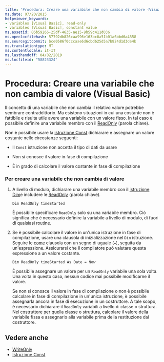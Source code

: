```yaml
---
title: 'Procedura: Creare una variabile che non cambia di valore (Visual Basic)'
ms.date: 07/20/2015
helpviewer_keywords:
- variables [Visual Basic], read-only
- variables [Visual Basic], constant value
ms.assetid: 86b59266-25df-4635-ae15-9b59c411d036
ms.openlocfilehash: 57792db826caa996e163bc0a51b01a6bbd6a4858
ms.sourcegitcommit: bce0586f0cccaae6d6cbd625d5a7b824d1d3de4b
ms.translationtype: MT
ms.contentlocale: it-IT
ms.lasthandoff: 04/02/2019
ms.locfileid: "58823324"
---
```

# <a name="how-to-create-a-variable-that-does-not-change-in-value-visual-basic"></a>Procedura: Creare una variabile che non cambia di valore (Visual Basic)
Il concetto di una variabile che non cambia il relativo valore potrebbe sembrare contraddittorio. Ma esistono situazioni in cui una costante non è fattibile e risulta utile avere una variabile con un valore fisso. In tal caso è possibile definire una variabile membro con il [ReadOnly](../../../../visual-basic/language-reference/modifiers/readonly.md) (parola chiave).  
  
 Non è possibile usare la [istruzione Const](../../../../visual-basic/language-reference/statements/const-statement.md) dichiarare e assegnare un valore costante nelle circostanze seguenti:  
  
-   Il `Const` istruzione non accetta il tipo di dati da usare  
  
-   Non si conosce il valore in fase di compilazione  
  
-   È in grado di calcolare il valore costante in fase di compilazione  
  
### <a name="to-create-a-variable-that-does-not-change-in-value"></a>Per creare una variabile che non cambia di valore  
  
1.  A livello di modulo, dichiarare una variabile membro con il [istruzione Dim](../../../../visual-basic/language-reference/statements/dim-statement.md)e includere le [ReadOnly](../../../../visual-basic/language-reference/modifiers/readonly.md) (parola chiave).  
  
    ```  
    Dim ReadOnly timeStarted  
    ```  
  
     È possibile specificare `ReadOnly` solo su una variabile membro. Ciò significa che è necessario definire la variabile a livello di modulo, di fuori di qualsiasi routine.  
  
2.  Se è possibile calcolare il valore in un'unica istruzione in fase di compilazione, usare una clausola di inizializzazione nel `Dim` istruzione. Seguire le [come](../../../../visual-basic/language-reference/statements/as-clause.md) clausola con un segno di uguale (`=`), seguita da un'espressione. Assicurarsi che il compilatore può valutare questa espressione a un valore costante.  
  
    ```  
    Dim ReadOnly timeStarted As Date = Now  
    ```  
  
     È possibile assegnare un valore per un `ReadOnly` variabile una sola volta. Una volta in questo caso, nessun codice mai possibile modificarne il valore.  
  
     Se non si conosce il valore in fase di compilazione o non è possibile calcolare in fase di compilazione in un'unica istruzione, è possibile assegnarla ancora in fase di esecuzione in un costruttore. A tale scopo, è necessario dichiarare il `ReadOnly` variabili a livello di classe o struttura. Nel costruttore per quella classe o struttura, calcolare il valore della variabile fissa e assegnarlo alla variabile prima della restituzione dal costruttore.  
  
## <a name="see-also"></a>Vedere anche

- [WriteOnly](../../../../visual-basic/language-reference/modifiers/writeonly.md)
- [Istruzione Const](../../../../visual-basic/language-reference/statements/const-statement.md)

